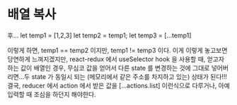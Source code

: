 # 배열 복사
후... 
let temp1 = [1,2,3]
let temp2 = temp1;
let temp3 = [...temp1]

이렇게 하면, temp1 == temp2 이지만, temp1 != temp3 이다. 이게 이렇게 놓고보면 당연하게 느껴지겠지만, react-redux 에서 useSelector hook 을 사용할 때, 얻고자 하는 값이 배열인 경우, 무심코 값을 얻어서 다른 state 를 변경하는 것에 그대로 넣어버리면...두 state 가 동일시 되는 (메모리에서 같은 주소를 차지하고 있는) 상태가 된다!!! 결국, reducer 에서 action 에서 받은 값을 [...actions.list] 이런식으로 다루거나, 아예 입력할 때 조심을 하던지 해야한다.
